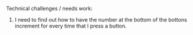 Technical challenges / needs work: 
1) I need to find out how to have the number at the bottom of the bottons increment for every time that I press a button.  